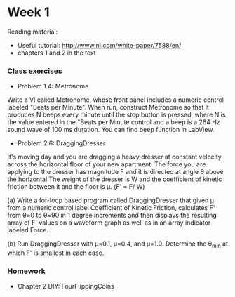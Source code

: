 # Week 1

Reading material:  
*  Useful tutorial: http://www.ni.com/white-paper/7588/en/ 
*  chapters 1 and 2 in the text

### Class exercises
* Problem 1.4: Metronome

Write a VI called Metronome, whose front panel includes a numeric control labeled "Beats per Minute". When run, construct Metronome so that it produces N beeps every minute until the stop button is pressed, where N is the value entered in the "Beats per Minute control and a beep is a 264 Hz sound wave of 100 ms duration. You can find beep function in LabView.

* Problem 2.6: DraggingDresser

It's moving day and you are dragging a heavy dresser at constant velocity across the horizontal floor of your new apartment. The force you are applying to the dresser has magnitude F and it is directed at angle θ above the horizontal The weight of the dresser is W and the coefficient of kinetic friction between it and the floor is μ. (F' = F/ W)

(a) Write a for-loop based program called DraggingDresser that given μ from a numeric control label Coefficient of Kinetic Friction, calculates F' from θ=0 to θ=90 in 1 degree increments and then displays the resulting array of F' values on a waveform graph as well as in an array indicator labeled Force.

(b) Run DraggingDresser with μ=0.1, μ=0.4, and μ=1.0. Determine the θ<sub>min</sub> at which F' is smallest in each case.

### Homework
* Chapter 2 DIY: FourFlippingCoins
